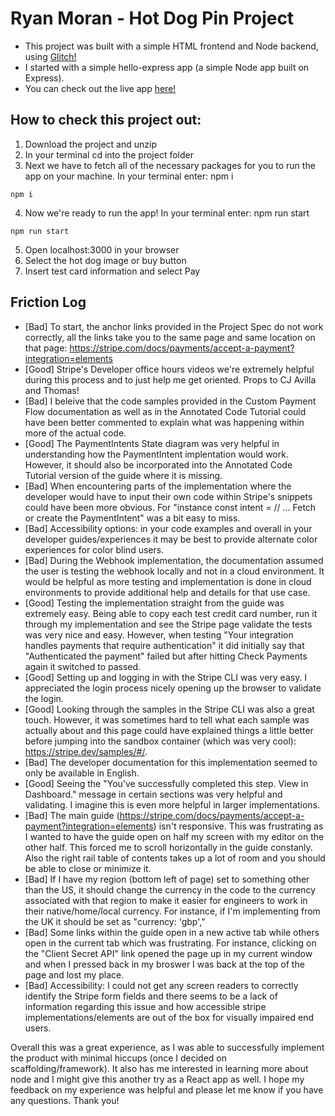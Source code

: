 # Ryan Moran - Hot Dog Pin Project

- This project was built with a simple HTML frontend and Node backend, using <a href="https://glitch.com/" target="_blank">Glitch!</a>
- I started with a simple hello-express app (a simple Node app built on Express).
- You can check out the live app <a href="https://ryan-pm-project.glitch.me" target="_blank">here!</a>

## How to check this project out:

1. Download the project and unzip
2. In your terminal cd into the project folder
3. Next we have to fetch all of the necessary packages for you to run the app on your machine. In your terminal enter: npm i

```
npm i
```

4. Now we're ready to run the app! In your terminal enter: npm run start

```
npm run start
```

5. Open localhost:3000 in your browser
6. Select the hot dog image or buy button
7. Insert test card information and select Pay

## Friction Log

- [Bad] To start, the anchor links provided in the Project Spec do not work correctly, all the links take you to the same page and same location on that page: https://stripe.com/docs/payments/accept-a-payment?integration=elements
- [Good] Stripe's Developer office hours videos we're extremely helpful during this process and to just help me get oriented. Props to CJ Avilla and Thomas!
- [Bad] I beleive that the code samples provided in the Custom Payment Flow documentation as well as in the Annotated Code Tutorial could have been better commented to explain what was happening within more of the actual code.
- [Good] The PaymentIntents State diagram was very helpful in understanding how the PaymentIntent implentation would work. However, it should also be incorporated into the Annotated Code Tutorial version of the guide where it is missing.
- [Bad] When encountering parts of the implementation where the developer would have to input their own code within Stripe's snippets could have been more obvious. For "instance const intent = // ... Fetch or create the PaymentIntent" was a bit easy to miss.
- [Bad] Accessibility options: in your code examples and overall in your developer guides/experiences it may be best to provide alternate color experiences for color blind users.
- [Bad] During the Webhook implementation, the documentation assumed the user is testing the webhook locally and not in a cloud environment. It would be helpful as more testing and implementation is done in cloud environments to provide additional help and details for that use case.
- [Good] Testing the implementation straight from the guide was extremely easy. Being able to copy each test credit card number, run it through my implementation and see the Stripe page validate the tests was very nice and easy. However, when testing "Your integration handles payments that require authentication" it did initially say that "Authenticated the payment" failed but after hitting Check Payments again it switched to passed.
- [Good] Setting up and logging in with the Stripe CLI was very easy. I appreciated the login process nicely opening up the browser to validate the login.
- [Good] Looking through the samples in the Stripe CLI was also a great touch. However, it was sometimes hard to tell what each sample was actually about and this page could have explained things a little better before jumping into the sandbox container (which was very cool): https://stripe.dev/samples/#/.
- [Bad] The developer documentation for this implementation seemed to only be available in English.
- [Good] Seeing the "You've successfully completed this step. View in Dashboard." message in certain sections was very helpful and validating. I imagine this is even more helpful in larger implementations.
- [Bad] The main guide (https://stripe.com/docs/payments/accept-a-payment?integration=elements) isn't responsive. This was frustrating as I wanted to have the guide open on half my screen with my editor on the other half. This forced me to scroll horizontally in the guide constanly. Also the right rail table of contents takes up a lot of room and you should be able to close or minimize it.
- [Bad] If I have my region (bottom left of page) set to something other than the US, it should change the currency in the code to the currency associated with that region to make it easier for engineers to work in their native/home/local currency. For instance, if I'm implementing from the UK it should be set as "currency: 'gbp',"
- [Bad] Some links within the guide open in a new active tab while others open in the current tab which was frustrating. For instance, clicking on the "Client Secret API" link opened the page up in my current window and when I pressed back in my broswer I was back at the top of the page and lost my place.
- [Bad] Accessibility: I could not get any screen readers to correctly identify the Stripe form fields and there seems to be a lack of information regarding this issue and how accessible stripe implementations/elements are out of the box for visually impaired end users.

Overall this was a great experience, as I was able to successfully implement the product with minimal hiccups (once I decided on scaffolding/framework). It also has me interested in learning more about node and I might give this another try as a React app as well. I hope my feedback on my experience was helpful and please let me know if you have any questions. Thank you!
